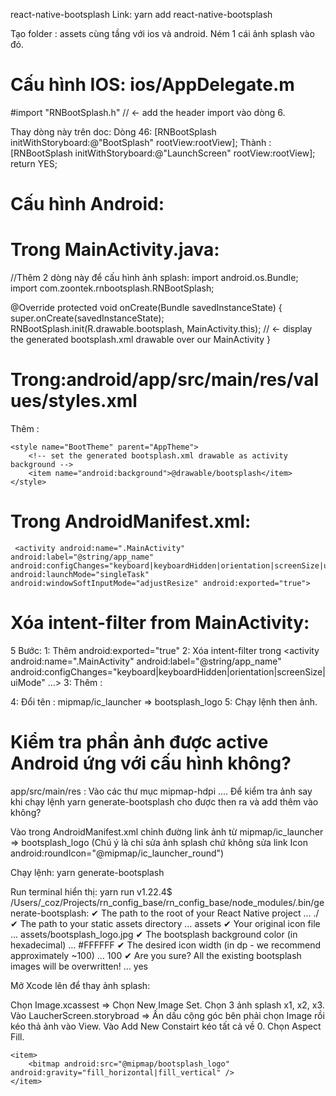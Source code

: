 react-native-bootsplash
Link: yarn add react-native-bootsplash

Tạo folder : assets cùng tầng với ios và android.
Ném 1 cái ảnh splash vào đó.

# Cấu hình IOS: ios/AppDelegate.m

#import "RNBootSplash.h" // <- add the header import vào dòng 6.

Thay dòng này trên doc: Dòng 46:
[RNBootSplash initWithStoryboard:@"BootSplash" rootView:rootView];
Thành :
[RNBootSplash initWithStoryboard:@"LaunchScreen" rootView:rootView];
return YES;

# Cấu hình Android:

# Trong MainActivity.java:

//Thêm 2 dòng này để cấu hình ảnh splash:
import android.os.Bundle;
import com.zoontek.rnbootsplash.RNBootSplash;

@Override
protected void onCreate(Bundle savedInstanceState) {
super.onCreate(savedInstanceState);
RNBootSplash.init(R.drawable.bootsplash, MainActivity.this); // <- display the generated bootsplash.xml drawable over our MainActivity
}

# Trong:android/app/src/main/res/values/styles.xml

Thêm :

  <!-- Thêm dòng này để cấu hình ảnh splash -->

    <style name="BootTheme" parent="AppTheme">
        <!-- set the generated bootsplash.xml drawable as activity background -->
        <item name="android:background">@drawable/bootsplash</item>
    </style>

# Trong AndroidManifest.xml:

 <!-- set android:launchMode="singleTask" android:windowSoftInputMode="adjustResize" android:exported="true" -->

     <activity android:name=".MainActivity" android:label="@string/app_name" android:configChanges="keyboard|keyboardHidden|orientation|screenSize|uiMode" android:launchMode="singleTask" android:windowSoftInputMode="adjustResize" android:exported="true">

# Xóa intent-filter from MainActivity:

5 Bước:
1: Thêm android:exported="true"
2: Xóa intent-filter trong <activity android:name=".MainActivity" android:label="@string/app_name" android:configChanges="keyboard|keyboardHidden|orientation|screenSize|uiMode" ...>
</activity>
3: Thêm : <!-- Thêm đoạn này vào để cấu hình ảnh splash  -->
<activity android:name="com.zoontek.rnbootsplash.RNBootSplashActivity" android:theme="@style/BootTheme" android:launchMode="singleTask">
<intent-filter>
<action android:name="android.intent.action.MAIN" />
<category android:name="android.intent.category.LAUNCHER" />
</intent-filter>
</activity>

<!-- … -->

4: Đổi tên : mipmap/ic_launcher => bootsplash_logo
5: Chạy lệnh then ảnh.

<manifest xmlns:android="http://schemas.android.com/apk/res/android" package="com.rn_base">
  <uses-permission android:name="android.permission.INTERNET" />
  <application android:name=".MainApplication" android:label="@string/app_name" android:icon="@mipmap/ic_launcher" android:roundIcon="@mipmap/ic_launcher_round" android:allowBackup="false" android:theme="@style/AppTheme">
   <!-- ⚠️ Thêm android:exported="true" -->
    <activity android:name=".MainActivity" android:label="@string/app_name" android:configChanges="keyboard|keyboardHidden|orientation|screenSize|uiMode" android:launchMode="singleTask" android:windowSoftInputMode="adjustResize" android:exported="true">
      <!-- Xóa intent-filter trong này đi -->
    </activity>
    <!-- Thêm đoạn này vào để cấu hình ảnh splash  -->
    <activity android:name="com.zoontek.rnbootsplash.RNBootSplashActivity" android:theme="@style/BootTheme" android:launchMode="singleTask">
      <intent-filter>
        <action android:name="android.intent.action.MAIN" />
        <category android:name="android.intent.category.LAUNCHER" />
      </intent-filter>
    </activity>
    <!-- … -->
    <activity android:name="com.facebook.react.devsupport.DevSettingsActivity" />
  </application>
</manifest>

# Kiểm tra phần ảnh được active Android ứng với cấu hình không?

app/src/main/res : Vào các thư mục mipmap-hdpi .... Để kiểm tra ảnh say khi chạy lệnh yarn generate-bootsplash cho được then ra và add thêm vào không?

Vào trong AndroidManifest.xml chỉnh đường link ảnh từ mipmap/ic_launcher => bootsplash_logo (Chú ý là chỉ sửa ảnh splash chứ không sửa link Icon android:roundIcon="@mipmap/ic_launcher_round")
<application android:name=".MainApplication" android:label="@string/app_name" android:icon="@mipmap/bootsplash_logo" android:roundIcon="@mipmap/ic_launcher_round" android:allowBackup="false" android:theme="@style/AppTheme">

Chạy lệnh:
yarn generate-bootsplash

Run terminal hiển thị: yarn run v1.22.4\$ /Users/\_coz/Projects/rn_config_base/rn_config_base/node_modules/.bin/generate-bootsplash:
✔ The path to the root of your React Native project … ./
✔ The path to your static assets directory … assets
✔ Your original icon file … assets/bootsplash_logo.jpg
✔ The bootsplash background color (in hexadecimal) … #FFFFFF
✔ The desired icon width (in dp - we recommend approximately ~100) … 100
✔ Are you sure? All the existing bootsplash images will be overwritten! … yes

Mở Xcode lên để thay ảnh splash:

Chọn Image.xcassest => Chọn New Image Set.
Chọn 3 ảnh splash x1, x2, x3.
Vào LaucherScreen.storybroad => Ấn dấu cộng góc bên phải chọn Image rồi kéo thả ảnh vào View.
Vào Add New Constairt kéo tất cả về 0. Chọn Aspect Fill.

 <!-- Styles lại ảnh splash -->

    <item>
        <bitmap android:src="@mipmap/bootsplash_logo" android:gravity="fill_horizontal|fill_vertical" />
    </item>
